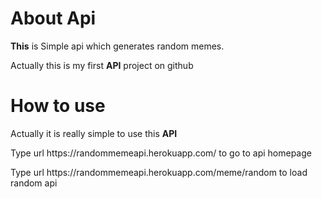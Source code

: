 # About Api

<p><b>This</b> is Simple api which generates random memes.</p>
<p>Actually this is my first <b>API</b> project on github</p>

# How to use
<p>Actually it is really simple to use this <b>API</b></p>
<p>Type url https://randommemeapi.herokuapp.com/ to go to api homepage </p>
<p>Type url https://randommemeapi.herokuapp.com/meme/random to load random api </p>